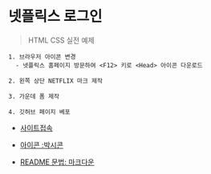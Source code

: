 # 넷플릭스 로그인

> HTML CSS 실전 예제

```
1. 브라우저 아이콘 변경
  - 넷플릭스 홈페이지 방문하여 <F12> 키로 <Head> 아이콘 다운로드

2. 왼쪽 상단 NETFLIX 마크 제작

3. 가운데 폼 제작

4. 깃허브 페이지 베포

```

- [사이트접속](https://joeuni-ex.github.io/Netflix/)

- [아이콘 :박시콘](https://boxicons.com/?query=heart)

- [README 문법: 마크다운](https://gist.github.com/ihoneymon/652be052a0727ad59601)

